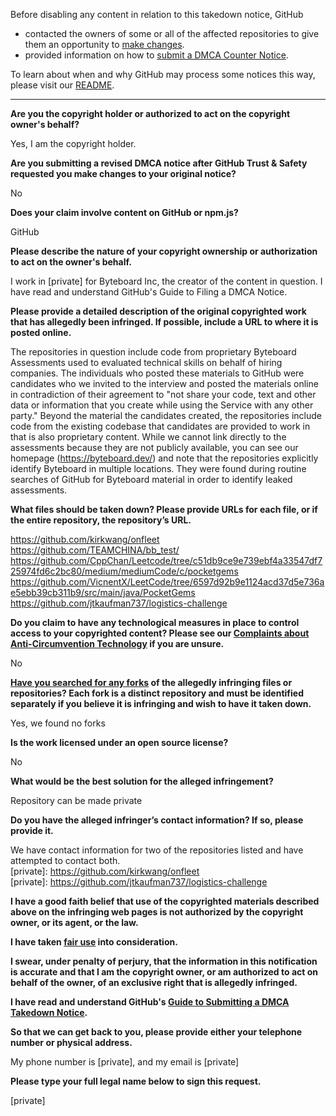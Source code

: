 Before disabling any content in relation to this takedown notice, GitHub
- contacted the owners of some or all of the affected repositories to give them an opportunity to [make changes](https://docs.github.com/en/github/site-policy/dmca-takedown-policy#a-how-does-this-actually-work).
- provided information on how to [submit a DMCA Counter Notice](https://docs.github.com/en/articles/guide-to-submitting-a-dmca-counter-notice).

To learn about when and why GitHub may process some notices this way, please visit our [README](https://github.com/github/dmca/blob/master/README.md#anatomy-of-a-takedown-notice).

---

**Are you the copyright holder or authorized to act on the copyright owner's behalf?**

Yes, I am the copyright holder.

**Are you submitting a revised DMCA notice after GitHub Trust & Safety requested you make changes to your original notice?**

No

**Does your claim involve content on GitHub or npm.js?**

GitHub

**Please describe the nature of your copyright ownership or authorization to act on the owner's behalf.**

I work in [private] for Byteboard Inc, the creator of the content in question. I have read and understand GitHub's Guide to Filing a DMCA Notice.

**Please provide a detailed description of the original copyrighted work that has allegedly been infringed. If possible, include a URL to where it is posted online.**

The repositories in question include code from proprietary Byteboard Assessments used to evaluated technical skills on behalf of hiring companies. The individuals who posted these materials to GitHub were candidates who we invited to the interview and posted the materials online in contradiction of their agreement to "not share your code, text and other data or information that you create while using the Service with any other party." Beyond the material the candidates created, the repositories include code from the existing codebase that candidates are provided to work in that is also proprietary content. While we cannot link directly to the assessments because they are not publicly available, you can see our homepage (https://byteboard.dev/) and note that the repositories explicitly identify Byteboard in multiple locations. They were found during routine searches of GitHub for Byteboard material in order to identify leaked assessments.

**What files should be taken down? Please provide URLs for each file, or if the entire repository, the repository’s URL.**

https://github.com/kirkwang/onfleet  
https://github.com/TEAMCHINA/bb_test/  
https://github.com/CppChan/Leetcode/tree/c51db9ce9e739ebf4a33547df725974fd6c2bc80/medium/mediumCode/c/pocketgems  
https://github.com/VicnentX/LeetCode/tree/6597d92b9e1124acd37d5e736ae5ebb39cb311b9/src/main/java/PocketGems  
https://github.com/jtkaufman737/logistics-challenge

**Do you claim to have any technological measures in place to control access to your copyrighted content? Please see our <a href="https://docs.github.com/articles/guide-to-submitting-a-dmca-takedown-notice#complaints-about-anti-circumvention-technology">Complaints about Anti-Circumvention Technology</a> if you are unsure.**

No

**<a href="https://docs.github.com/articles/dmca-takedown-policy#b-what-about-forks-or-whats-a-fork">Have you searched for any forks</a> of the allegedly infringing files or repositories? Each fork is a distinct repository and must be identified separately if you believe it is infringing and wish to have it taken down.**

Yes, we found no forks

**Is the work licensed under an open source license?**

No

**What would be the best solution for the alleged infringement?**

Repository can be made private

**Do you have the alleged infringer’s contact information? If so, please provide it.**

We have contact information for two of the repositories listed and have attempted to contact both.  
[private]: https://github.com/kirkwang/onfleet  
[private]: https://github.com/jtkaufman737/logistics-challenge

**I have a good faith belief that use of the copyrighted materials described above on the infringing web pages is not authorized by the copyright owner, or its agent, or the law.**

**I have taken <a href="https://www.lumendatabase.org/topics/22">fair use</a> into consideration.**

**I swear, under penalty of perjury, that the information in this notification is accurate and that I am the copyright owner, or am authorized to act on behalf of the owner, of an exclusive right that is allegedly infringed.**

**I have read and understand GitHub's <a href="https://docs.github.com/articles/guide-to-submitting-a-dmca-takedown-notice/">Guide to Submitting a DMCA Takedown Notice</a>.**

**So that we can get back to you, please provide either your telephone number or physical address.**

My phone number is [private], and my email is [private]

**Please type your full legal name below to sign this request.**

[private]
